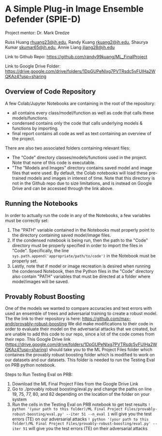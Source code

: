 # A Simple Plug-in Image Ensemble Defender (SPIE-D)
Project mentor: Dr. Mark Dredze

Russ Huang rhuang23@jh.edu, Randy Kuang rkuang2@jh.edu, Shaurya Kumar skumar65@jh.edu, Annie Liang jliang28@jh.edu

Link to Github Repo:
https://github.com/randy99kuang/ML_FinalProject

Link to Google Drive Folder:
https://drive.google.com/drive/folders/1DpGUPeNIxg7PVTRsdc5vFUIHa2WQKAz4?usp=sharing

## Overview of Code Repository
A few Colab/Jupyter Notebooks are containing in the root of the repository:
- all contains every class/model/function as well as code that calls these models/functions.
- condensed contains only the code that calls underlying models & functions by importing.
- final report contains all code as well as text containing an overview of the project.

There are also two associated folders containing relevant files:
- The "Code" directory classes/models/functions used in the project. Note that none of this code is executable.
- "The "Models and Images" directory contains saved model and image files that were used. By default, the Colab notebooks will load these pre-trained models and images in interest of time.
Note that this directory is not in the Github repo due to size limitations, and is instead on Google Drive and can be accessed through the link above.

## Running the Notebooks
In order to actually run the code in any of the Notebooks, a few variables must be correctly set:
1. The "PATH" variable contained in the Notebooks must properly point to the directory containing saved model/image files.
2. If the condensed notebook is being run, then the path to the "Code" directory must be properly specified in order to import the files in "Code".
Specifically, the line `sys.path.append('appropriate/path/to/code')` in the Notebook must be properly set.
3. Lastly, note that if model or image recreation is desired when running the condensed Notebook, then the Python files in the "Code" directory also contain "PATH" variables that must be directed at a folder where model/images will be saved.

## Provably Robust Boosting
One of the models we wanted to compare accuracies and test errors with used an ensemble of trees and adversarial training to create a robust model. The the link to their repository is here: https://github.com/max-andr/provably-robust-boosting We did make modifications to their code in order to evaluate their model on the adversarial attacks that we created, but are unable to add this code to our repo, since a lot of the code comes from their repo. This Google Drive link (https://drive.google.com/drive/folders/1DpGUPeNIxg7PVTRsdc5vFUIHa2WQKAz4?usp=sharing) should take you to the ML Project Files folder which containes the provably robust boosting folder which is modified to work on our datasets and our datasets. This folder is needed to run the Testing Eval on PRB python notebook.

Steps to Run Testing Eval on PRB:
1. Download the ML Final Project Files from the Google Drive Link
2. Go to ./provably robust boosting/eval.py and change the paths on line 19, 75, 77, 80, and 82 depending on the location of the folder on your system
3. Run the cells in the Testing Eval on PRB notebook to get test results 
`! python '(your path to this folder)/ML Final Project Files/provably-robust-boosting/eval.py' --iter 51 --n_eval 1`
will give you the test errors (TE) on our adversarial attacks 
`! python '(your path to this folder)/ML Final Project Files/provably-robust-boosting/eval.py' --iter 51`
will give you the test errors (TE) on their adversarial attacks 
